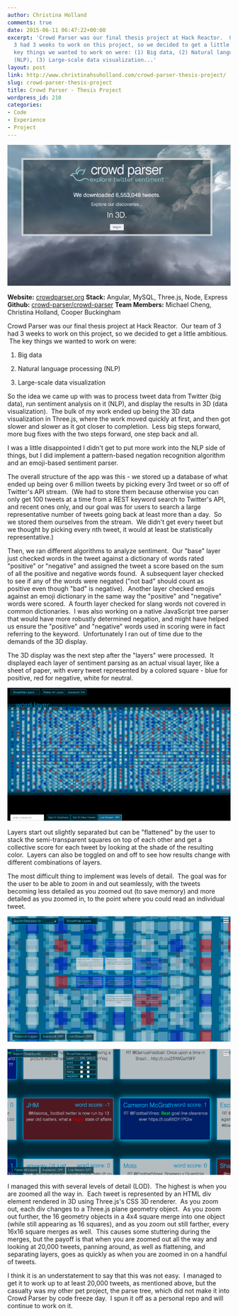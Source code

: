 ```yaml
---
author: Christina Holland
comments: true
date: 2015-06-11 06:47:22+00:00
excerpt: 'Crowd Parser was our final thesis project at Hack Reactor.  Our team of
  3 had 3 weeks to work on this project, so we decided to get a little ambitious.  The
  key things we wanted to work on were: (1) Big data, (2) Natural language processing
  (NLP), (3) Large-scale data visualization...'
layout: post
link: http://www.christinahsuholland.com/crowd-parser-thesis-project/
slug: crowd-parser-thesis-project
title: Crowd Parser - Thesis Project
wordpress_id: 210
categories:
- Code
- Experience
- Project
---
```


[![cp_homepage](/images/2015/06/cp_homepage.png)](https://crowdparser.org)


**Website:** [crowdparser.org](https://crowdparser.org/)
**Stack:** Angular, MySQL, Three.js, Node, Express
**Github:** [crowd-parser/crowd-parser](https://github.com/crowd-parser/crowd-parser)
**Team Members:** Michael Cheng, Christina Holland, Cooper Buckingham




Crowd Parser was our final thesis project at Hack Reactor.  Our team of 3 had 3 weeks to work on this project, so we decided to get a little ambitious.  The key things we wanted to work on were:






	
  1. Big data

	
  2. Natural language processing (NLP)

	
  3. Large-scale data visualization


So the idea we came up with was to process tweet data from Twitter (big data), run sentiment analysis on it (NLP), and display the results in 3D (data visualization).  The bulk of my work ended up being the 3D data visualization in Three.js, where the work moved quickly at first, and then got slower and slower as it got closer to completion.  Less big steps forward, more bug fixes with the two steps forward, one step back and all.

I was a little disappointed I didn't get to put more work into the NLP side of things, but I did implement a pattern-based negation recognition algorithm and an emoji-based sentiment parser.

The overall structure of the app was this - we stored up a database of what ended up being over 6 million tweets by picking every 3rd tweet or so off of Twitter's API stream.  (We had to store them because otherwise you can only get 100 tweets at a time from a REST keyword search to Twitter's API, and recent ones only, and our goal was for users to search a large representative number of tweets going back at least more than a day.  So we stored them ourselves from the stream.  We didn't get every tweet but we thought by picking every nth tweet, it would at least be statistically representative.)

Then, we ran different algorithms to analyze sentiment.  Our "base" layer just checked words in the tweet against a dictionary of words rated "positive" or "negative" and assigned the tweet a score based on the sum of all the positive and negative words found.  A subsequent layer checked to see if any of the words were negated ("not bad" should count as positive even though "bad" is negative).  Another layer checked emojis against an emoji dictionary in the same way the "positive" and "negative" words were scored.  A fourth layer checked for slang words not covered in common dictionaries.  I was also working on a native JavaScript tree parser that would have more robustly determined negation, and might have helped us ensure the "positive" and "negative" words used in scoring were in fact referring to the keyword.  Unfortunately I ran out of time due to the demands of the 3D display.

The 3D display was the next step after the "layers" were processed.  It displayed each layer of sentiment parsing as an actual visual layer, like a sheet of paper, with every tweet represented by a colored square - blue for positive, red for negative, white for neutral.

[![cp_display_1](/images/2015/06/cp_display_1.png)](/images/2015/06/cp_display_1.png)



Layers start out slightly separated but can be "flattened" by the user to stack the semi-transparent squares on top of each other and get a collective score for each tweet by looking at the shade of the resulting color.  Layers can also be toggled on and off to see how results change with different combinations of layers.

The most difficult thing to implement was levels of detail.  The goal was for the user to be able to zoom in and out seamlessly, with the tweets becoming less detailed as you zoomed out (to save memory) and more detailed as you zoomed in, to the point where you could read an individual tweet.

[![cp_display_4](/images/2015/06/cp_display_4.png)](/images/2015/06/cp_display_4.png)

[![cp_display_3](/images/2015/06/cp_display_3.png)](/images/2015/06/cp_display_3.png)



I managed this with several levels of detail (LOD).  The highest is when you are zoomed all the way in.  Each tweet is represented by an HTML div element rendered in 3D using Three.js's CSS 3D renderer.  As you zoom out, each div changes to a Three.js plane geometry object.  As you zoom out further, the 16 geometry objects in a 4x4 square merge into one object (while still appearing as 16 squares), and as you zoom out still farther, every 16x16 square merges as well.  This causes some stuttering during the merges, but the payoff is that when you are zoomed out all the way and looking at 20,000 tweets, panning around, as well as flattening, and separating layers, goes as quickly as when you are zoomed in on a handful of tweets.

I think it is an understatement to say that this was not easy.  I managed to get it to work up to at least 20,000 tweets, as mentioned above, but the casualty was my other pet project, the parse tree, which did not make it into Crowd Parser by code freeze day.  I spun it off as a personal repo and will continue to work on it.




